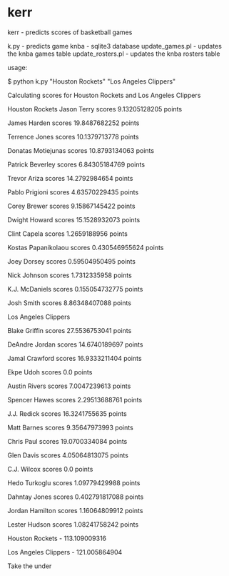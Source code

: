 # kerr
kerr - predicts scores of basketball games

k.py - predicts game
knba - sqlite3 database
update_games.pl - updates the knba games table
update_rosters.pl - updates the knba rosters table

usage:

  $ python k.py "Houston Rockets" "Los Angeles Clippers"

Calculating scores for Houston Rockets and Los Angeles Clippers

Houston Rockets
Jason Terry  scores  9.13205128205  points

James Harden  scores  19.8487682252  points

Terrence Jones  scores  10.1379713778  points

Donatas Motiejunas  scores  10.8793134063  points

Patrick Beverley  scores  6.84305184769  points

Trevor Ariza  scores  14.2792984654  points

Pablo Prigioni  scores  4.63570229435  points

Corey Brewer  scores  9.15867145422  points

Dwight Howard  scores  15.1528932073  points

Clint Capela  scores  1.2659188956  points

Kostas Papanikolaou  scores  0.430546955624  points

Joey Dorsey  scores  0.59504950495  points

Nick Johnson  scores  1.7312335958  points

K.J. McDaniels  scores  0.155054732775  points

Josh Smith  scores  8.86348407088  points


Los Angeles Clippers

Blake Griffin  scores  27.5536753041  points

DeAndre Jordan  scores  14.6740189697  points

Jamal Crawford  scores  16.9333211404  points

Ekpe Udoh  scores  0.0  points

Austin Rivers  scores  7.0047239613  points

Spencer Hawes  scores  2.29513688761  points

J.J. Redick  scores  16.3241755635  points

Matt Barnes  scores  9.35647973993  points

Chris Paul  scores  19.0700334084  points

Glen Davis  scores  4.05064813075  points

C.J. Wilcox  scores  0.0  points

Hedo Turkoglu  scores  1.09779429988  points

Dahntay Jones  scores  0.402791817088  points

Jordan Hamilton  scores  1.16064809912  points

Lester Hudson  scores  1.08241758242  points



Houston Rockets  -  113.109009316

Los Angeles Clippers  -  121.005864904

Take the under

